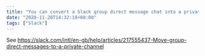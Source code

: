 ```yaml
---
title: "You can convert a Slack group direct message chat into a private channel"
date: "2020-11-20T14:32:18+00:00"
tags: ["Slack"]
---
```


See https://slack.com/intl/en-gb/help/articles/217555437-Move-group-direct-messages-to-a-private-channel


